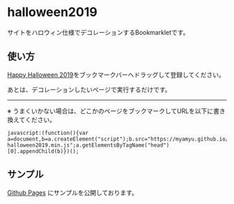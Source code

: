 # halloween2019

サイトをハロウィン仕様でデコレーションするBookmarkletです。

## 使い方

<a href='javascript:(function(){var a=document,b=a.createElement("script");b.src="https://myamyu.github.io/halloween2019/js/myamyu-halloween2019.min.js";a.getElementsByTagName("head")[0].appendChild(b)})();'>Happy Halloween 2019</a>をブックマークバーへドラッグして登録してください。

あとは、デコレーションしたいページで実行するだけです。

----

※ うまくいかない場合は、どこかのページをブックマークしてURLを以下に書き換えてください。

```text
javascript:(function(){var a=document,b=a.createElement("script");b.src="https://myamyu.github.io/halloween2019/js/myamyu-halloween2019.min.js";a.getElementsByTagName("head")[0].appendChild(b)})();
```

## サンプル

[Github Pages](https://myamyu.github.io/halloween2019/) にサンプルを公開しております。
